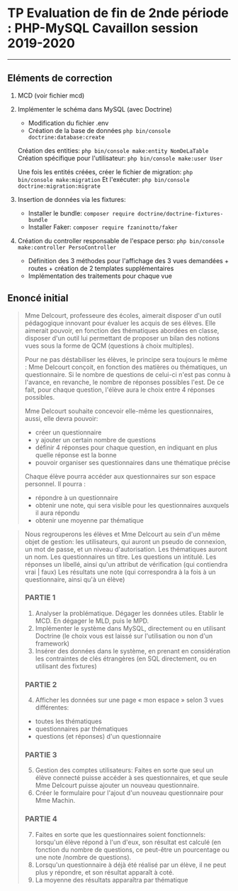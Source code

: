 # TP Evaluation de fin de 2nde période : PHP-MySQL Cavaillon session 2019-2020

------------------------------------------------

## Eléments de correction

1. MCD (voir fichier mcd)
2. Implémenter le schéma dans MySQL (avec Doctrine)
    - Modification du fichier .env
    - Création de la base de données `php bin/console doctrine:database:create`

    Création des entities: `php bin/console make:entity NomDeLaTable`
    Création spécifique pour l'utilisateur: `php bin/console make:user User`

    Une fois les entités créées, créer le fichier de migration: `php bin/console make:migration`
    Et l'exécuter: `php bin/console doctrine:migration:migrate`
3. Insertion de données via les fixtures: 
    - Installer le bundle: `composer require doctrine/doctrine-fixtures-bundle`
    - Installer Faker: `composer require fzaninotto/faker`

4. Création du controller responsable de l'espace perso: `php bin/console make:controller PersoController`
    - Définition des 3 méthodes pour l'affichage des 3 vues demandées + routes + création de 2 templates supplémentaires
    - Implémentation des traitements pour chaque vue

## Enoncé initial

>Mme Delcourt, professeure des écoles, aimerait disposer d'un outil pédagogique innovant pour évaluer les acquis de ses élèves. 
>Elle aimerait pouvoir, en fonction des thématiques abordées en classe, disposer d'un outil lui permettant de proposer un bilan des notions vues sous la forme de QCM (questions à choix multiples).
>
>Pour ne pas déstabiliser les élèves, le principe sera toujours le même : Mme Delcourt conçoit, en fonction des matières ou thématiques, un questionnaire. 
>Si le nombre de questions de celui-ci n'est pas connu à l'avance, en revanche, le nombre de réponses possibles l'est.
>De ce fait, pour chaque question, l'élève aura le choix entre 4 réponses possibles.
>
>Mme Delcourt souhaite concevoir elle-même les questionnaires, aussi, elle devra pouvoir:
> - créer un questionnaire
> - y ajouter un certain nombre de questions
> - définir 4 réponses pour chaque question, en indiquant en plus quelle réponse est la bonne
> - pouvoir organiser ses questionnaires dans une thématique précise
>
>Chaque élève pourra accéder aux questionnaires sur son espace personnel.
>Il pourra : 
> - répondre à un questionnaire
> - obtenir une note, qui sera visible pour les questionnaires auxquels il aura répondu
> - obtenir une moyenne par thématique 

>Nous regrouperons les élèves et Mme Delcourt au sein d'un même objet de gestion: les utilisateurs, qui auront un pseudo de connexion, un mot de passe, et un niveau d'autorisation.
>Les thématiques auront un nom.
>Les questionnaires un titre.
>Les questions un intitulé.
>Les réponses un libellé, ainsi qu'un attribut de vérification (qui contiendra vrai | faux)
>Les résultats une note (qui correspondra à la fois à un questionnaire, ainsi qu'à un élève)
>
>### PARTIE 1
>1. Analyser la problématique. Dégager les données utiles. Etablir le MCD. En dégager le MLD, puis le MPD.
>2. Implémenter le système dans MySQL, directement ou en utilisant Doctrine (le choix vous est laissé sur l'utilisation ou non d'un framework)
>3. Insérer des données dans le système, en prenant en considération les contraintes de clés étrangères (en SQL directement, ou en utilisant des fixtures)
>
>### PARTIE 2
>4. Afficher les données sur une page « mon espace » selon 3 vues différentes: 
>- toutes les thématiques 
>- questionnaires par thématiques
>- questions (et réponses) d'un questionnaire 
>
>### PARTIE 3
>5. Gestion des comptes utilisateurs: Faites en sorte que seul un élève connecté puisse accéder à ses questionnaires, et que seule Mme Delcourt puisse ajouter un nouveau questionnaire.
>6. Créer le formulaire pour l'ajout d'un nouveau questionnaire pour Mme Machin.
>
>### PARTIE 4
>7. Faites en sorte que les questionnaires soient fonctionnels: lorsqu'un élève répond à l'un d'eux, son résultat est calculé (en fonction du nombre de questions, ce peut-être un pourcentage ou une note /nombre de questions).
>8. Lorsqu'un questionnaire à déjà été réalisé par un élève, il ne peut plus y répondre, et son résultat apparaît à coté.
>9. La moyenne des résultats apparaîtra par thématique 